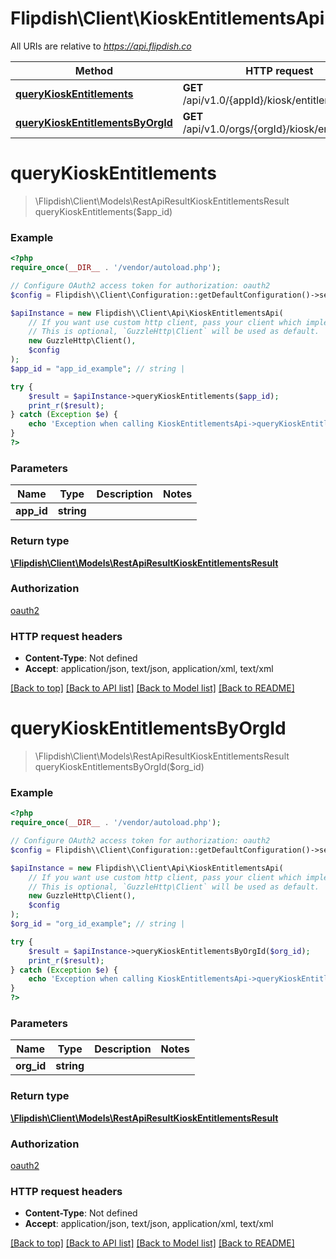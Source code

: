 # Flipdish\\Client\KioskEntitlementsApi

All URIs are relative to *https://api.flipdish.co*

Method | HTTP request | Description
------------- | ------------- | -------------
[**queryKioskEntitlements**](KioskEntitlementsApi.md#queryKioskEntitlements) | **GET** /api/v1.0/{appId}/kiosk/entitlements | 
[**queryKioskEntitlementsByOrgId**](KioskEntitlementsApi.md#queryKioskEntitlementsByOrgId) | **GET** /api/v1.0/orgs/{orgId}/kiosk/entitlements | 


# **queryKioskEntitlements**
> \Flipdish\\Client\Models\RestApiResultKioskEntitlementsResult queryKioskEntitlements($app_id)



### Example
```php
<?php
require_once(__DIR__ . '/vendor/autoload.php');

// Configure OAuth2 access token for authorization: oauth2
$config = Flipdish\\Client\Configuration::getDefaultConfiguration()->setAccessToken('YOUR_ACCESS_TOKEN');

$apiInstance = new Flipdish\\Client\Api\KioskEntitlementsApi(
    // If you want use custom http client, pass your client which implements `GuzzleHttp\ClientInterface`.
    // This is optional, `GuzzleHttp\Client` will be used as default.
    new GuzzleHttp\Client(),
    $config
);
$app_id = "app_id_example"; // string | 

try {
    $result = $apiInstance->queryKioskEntitlements($app_id);
    print_r($result);
} catch (Exception $e) {
    echo 'Exception when calling KioskEntitlementsApi->queryKioskEntitlements: ', $e->getMessage(), PHP_EOL;
}
?>
```

### Parameters

Name | Type | Description  | Notes
------------- | ------------- | ------------- | -------------
 **app_id** | **string**|  |

### Return type

[**\Flipdish\\Client\Models\RestApiResultKioskEntitlementsResult**](../Model/RestApiResultKioskEntitlementsResult.md)

### Authorization

[oauth2](../../README.md#oauth2)

### HTTP request headers

 - **Content-Type**: Not defined
 - **Accept**: application/json, text/json, application/xml, text/xml

[[Back to top]](#) [[Back to API list]](../../README.md#documentation-for-api-endpoints) [[Back to Model list]](../../README.md#documentation-for-models) [[Back to README]](../../README.md)

# **queryKioskEntitlementsByOrgId**
> \Flipdish\\Client\Models\RestApiResultKioskEntitlementsResult queryKioskEntitlementsByOrgId($org_id)



### Example
```php
<?php
require_once(__DIR__ . '/vendor/autoload.php');

// Configure OAuth2 access token for authorization: oauth2
$config = Flipdish\\Client\Configuration::getDefaultConfiguration()->setAccessToken('YOUR_ACCESS_TOKEN');

$apiInstance = new Flipdish\\Client\Api\KioskEntitlementsApi(
    // If you want use custom http client, pass your client which implements `GuzzleHttp\ClientInterface`.
    // This is optional, `GuzzleHttp\Client` will be used as default.
    new GuzzleHttp\Client(),
    $config
);
$org_id = "org_id_example"; // string | 

try {
    $result = $apiInstance->queryKioskEntitlementsByOrgId($org_id);
    print_r($result);
} catch (Exception $e) {
    echo 'Exception when calling KioskEntitlementsApi->queryKioskEntitlementsByOrgId: ', $e->getMessage(), PHP_EOL;
}
?>
```

### Parameters

Name | Type | Description  | Notes
------------- | ------------- | ------------- | -------------
 **org_id** | **string**|  |

### Return type

[**\Flipdish\\Client\Models\RestApiResultKioskEntitlementsResult**](../Model/RestApiResultKioskEntitlementsResult.md)

### Authorization

[oauth2](../../README.md#oauth2)

### HTTP request headers

 - **Content-Type**: Not defined
 - **Accept**: application/json, text/json, application/xml, text/xml

[[Back to top]](#) [[Back to API list]](../../README.md#documentation-for-api-endpoints) [[Back to Model list]](../../README.md#documentation-for-models) [[Back to README]](../../README.md)

